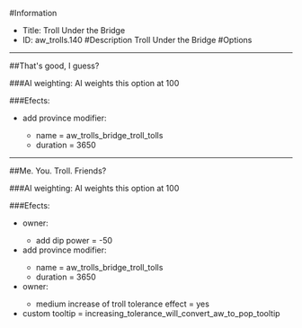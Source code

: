 #Information
 - Title: Troll Under the Bridge
 - ID: aw_trolls.140
#Description
Troll Under the Bridge
#Options

___
##That's good, I guess?

###AI weighting:
AI weights this option at 100


###Efects:<ul><li>add province modifier:</li><ul><li>name = aw_trolls_bridge_troll_tolls</li><li>duration = 3650</li></ul></ul>

___
##Me. You. Troll. Friends?

###AI weighting:
AI weights this option at 100


###Efects:<ul><li>owner:</li><ul><li>add dip power = -50</li></ul><li>add province modifier:</li><ul><li>name = aw_trolls_bridge_troll_tolls</li><li>duration = 3650</li></ul><li>owner:</li><ul><li>medium increase of troll tolerance effect = yes</li></ul><li>custom tooltip = increasing_tolerance_will_convert_aw_to_pop_tooltip</li></ul>
